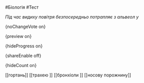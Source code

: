 #Біологія #Тест

*Під час видиху повітря безпосередньо потрапляє з альвеол у*

{noChangeVote on}

{preview on}

{hideProgress on}

{shareEnable off}

{hideCount on}

[[гортань]]
[[трахею ]]
[[бронхіоли ]]
[[носову порожнину]]
